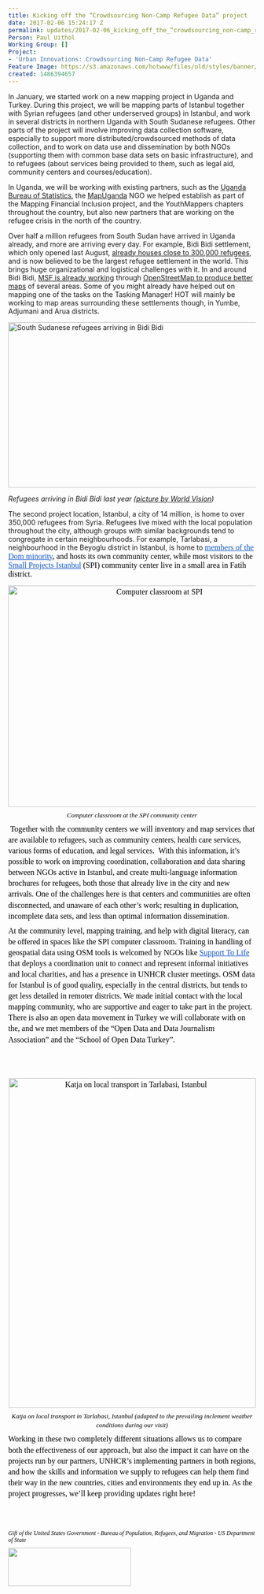 ```yaml
---
title: Kicking off the “Crowdsourcing Non-Camp Refugee Data” project
date: 2017-02-06 15:24:17 Z
permalink: updates/2017-02-06_kicking_off_the_“crowdsourcing_non-camp_refugee_data”_project
Person: Paul Uithol
Working Group: []
Project:
- 'Urban Innovations: Crowdsourcing Non-Camp Refugee Data'
Feature Image: https://s3.amazonaws.com/hotwww/files/old/styles/banner/public/2017-01_SSudan_Refugee_Mothers_Blog_760x428_3.jpg
created: 1486394657
---
```


<p><span>In January, we started work on a new mapping project in Uganda and Turkey. During this project, we will be mapping parts of Istanbul together with Syrian refugees (and other underserved groups) in Istanbul, and work in several districts in northern Uganda with South Sudanese refugees. Other parts of the project will involve improving data collection software, especially to support more distributed/crowdsourced methods of data collection, and to work on data use and dissemination by both NGOs (supporting them with common base data sets on basic infrastructure), and to refugees (about services being provided to them, such as legal aid, community centers and courses/education).</span></p><p><span>In Uganda, we will be working with existing partners, such as the </span><a href="http://www.ubos.org/"><span>Uganda Bureau of Statistics</span></a><span>, the </span><a href="http://mapuganda.org/"><span>MapUganda</span></a><span> NGO we helped establish as part of the </span><a style="text-decoration: none;" href="https://hotosm.org/projects/mapping_financial_inclusion_in_uganda"><span>Mapping Financial Inclusion project</span></a><span>, and the YouthMappers chapters throughout the country, but also new partners that are working on the refugee crisis in the north of the country.</span></p><p><span>Over half a million refugees from South Sudan have arrived in Uganda already, and more are arriving every day. For example, Bidi Bidi settlement, which only opened last August, </span><a href="https://www.theguardian.com/global-development/2017/jan/24/uganda-sprawling-haven-for-270000-of-south-sudans-refugees"><span>already houses close to 300,000 refugees</span></a><span>, and is now believed to be the largest refugee settlement in the world. This brings huge organizational and logistical challenges with it. In and around Bidi Bidi, </span><a href="http://www.msf.org/en/article/uganda-testimonies-bidi-bidi-refugee-camp"><span>MSF is already working</span></a><span> through </span><a href="http://cartong.org/news/mapping-bidibidi-camp-uganda-msf"><span>OpenStreetMap to produce better maps</span></a><span> of several areas. Some of you might already have helped out on mapping one of the tasks on the Tasking Manager! HOT will mainly be working to map areas surrounding these settlements though, in Yumbe, Adjumani and Arua districts.</span></p><p><span><img src="https://s3.amazonaws.com/hotwww/files/old/2017-01_SSudan_Refugee_Mothers_Blog_760x428_3_1.jpg" alt="South Sudanese refugees arriving in Bidi Bidi" style="width:598px;height:336px"></span></p><p style="font-style: italic;"><em>Refugees arriving in Bidi Bidi last year (<a href="http://www.worldvision.org.uk/news-and-views/blog/2016/august/challenges-refugee-mothers-ugandan-settlement/">picture by World Vision</a>)</em></p><p><span>The second project location, Istanbul, a city of 14 million, is home to over 350,000 refugees from Syria. Refugees live mixed with the local population throughout the city, although groups with similar backgrounds tend to congregate in certain neighbourhoods. For example, Tarlabasi, a neighbourhood in the Beyoglu district in Istanbul, is home to </span><a style="text-decoration: none;" href="https://www.theguardian.com/cities/2016/jun/02/syrias-gypsy-refugees-sanctuary-istanbul-turkey-ghetto-how-long-will-last"><span style="font-size: 12pt; font-family: Calibri; color: #1155cc; background-color: transparent; font-weight: 400; font-style: normal; font-variant: normal; text-decoration: underline; vertical-align: baseline;">members of the Dom minority</span></a><span style="font-size: 12pt; font-family: Calibri; color: #000000; background-color: transparent; font-weight: 400; font-style: normal; font-variant: normal; text-decoration: none; vertical-align: baseline;">, and hosts its own community center, while most visitors to the </span><a style="text-decoration: none;" href="https://www.smallprojectsistanbul.org/"><span style="font-size: 12pt; font-family: Calibri; color: #1155cc; background-color: transparent; font-weight: 400; font-style: normal; font-variant: normal; text-decoration: underline; vertical-align: baseline;">Small Projects Istanbul</span></a><span style="font-size: 12pt; font-family: Calibri; color: #000000; background-color: transparent; font-weight: 400; font-style: normal; font-variant: normal; text-decoration: none; vertical-align: baseline;"> (SPI) community center live in a small area in Fatih district.</span></p><p style="line-height: 1.38; margin-top: 0pt; margin-bottom: 6pt; text-align: center;" dir="ltr"><span style="font-size: 12pt; font-family: Calibri; color: #000000; background-color: transparent; font-weight: 400; font-style: normal; font-variant: normal; text-decoration: none; vertical-align: baseline;"> <img src="https://s3.amazonaws.com/hotwww/files/old/2017-01_pimgpsh_fullsize_distr_1.jpg" alt="Computer classroom at SPI" style="width:600px;height:450px"></span></p><p style="line-height: 1.38; margin-top: 0pt; margin-bottom: 6pt; text-align: center;" dir="ltr"><em><span style="font-size: 10pt; font-family: Calibri; color: #000000; background-color: transparent; font-style: italic; text-decoration: none; vertical-align: baseline;"><em>Computer classroom at the SPI community center</em></span></em></p><p style="line-height: 1.38; margin-top: 0pt; margin-bottom: 6pt;" dir="ltr">&nbsp;<span style="font-size: 12pt; font-family: Calibri; color: #000000; background-color: transparent; font-weight: 400; font-style: normal; font-variant: normal; text-decoration: none; vertical-align: baseline;">Together with the community centers we will inventory and map services that are available to refugees, such as community centers, health care services, various forms of education, and legal services. &nbsp;With this information, it’s possible to work on improving coordination, collaboration and data sharing between NGOs active in Istanbul, and create multi-language information brochures for refugees, both those that already live in the city and new arrivals. One of the challenges here is that centers and communities are often disconnected, and unaware of each other’s work; resulting in duplication, incomplete data sets, and less than optimal information dissemination.</span></p><p style="line-height: 1.38; margin-top: 0pt; margin-bottom: 6pt;" dir="ltr"><span style="font-size: 12pt; font-family: Calibri; color: #000000; background-color: transparent; font-weight: 400; font-style: normal; font-variant: normal; text-decoration: none; vertical-align: baseline;">At the community level, mapping training, and help with digital literacy, can be offered in spaces like the SPI computer classroom. Training in handling of geospatial data using OSM tools is welcomed by NGOs like </span><a style="text-decoration: none;" href="http://www.hayatadestek.org/en/"><span style="font-size: 12pt; font-family: Calibri; color: #1155cc; background-color: transparent; font-weight: 400; font-style: normal; font-variant: normal; text-decoration: underline; vertical-align: baseline;">Support To Life</span></a><span style="font-size: 12pt; font-family: Calibri; color: #000000; background-color: transparent; font-weight: 400; font-style: normal; font-variant: normal; text-decoration: none; vertical-align: baseline;"> that deploys a coordination unit to connect and represent informal initiatives and local charities, and has a presence in UNHCR cluster meetings. OSM data for Istanbul is of good quality, especially in the central districts, but tends to get less detailed in remoter districts. We made initial contact with the local mapping community, who are supportive and eager to take part in the project. There is also an open data movement in Turkey we will collaborate with on the, and we met members of the “Open Data and Data Journalism Association” and the “School of Open Data Turkey”.</span></p><p>&nbsp;</p><p style="line-height: 1.38; margin-top: 0pt; margin-bottom: 6pt; text-align: center;" dir="ltr"><span style="font-size: 12pt; font-family: Calibri; color: #000000; background-color: transparent; font-weight: 400; font-style: normal; font-variant: normal; text-decoration: none; vertical-align: baseline;">&nbsp; <img src="https://s3.amazonaws.com/hotwww/files/old/2017-01_IMG_20170110_162605_sm_0.jpg" alt="Katja on local transport in Tarlabasi, Istanbul" style="width:503px;height:670px"></span></p><p style="line-height: 1.38; margin-top: 0pt; margin-bottom: 6pt; text-align: center;" dir="ltr"><em><span style="font-size: 10pt; font-family: Calibri; color: #000000; background-color: transparent; font-style: italic; text-decoration: none; vertical-align: baseline;"><em>Katja on local transport in Tarlabasi, Istanbul (adapted to the prevailing inclement weather conditions during our visit)</em></span></em></p><p style="line-height: 1.38; margin-top: 0pt; margin-bottom: 6pt;" dir="ltr"><span style="font-size: 12pt; font-family: Calibri; color: #000000; background-color: transparent; font-weight: 400; font-style: normal; font-variant: normal; text-decoration: none; vertical-align: baseline;">Working in these two completely different situations allows us to compare both the effectiveness of our approach, but also the impact it can have on the projects run by our partners, UNHCR’s implementing partners in both regions, and how the skills and information we supply to refugees can help them find their way in the new countries, cities and environments they end up in. As the project progresses, we’ll keep providing updates right here!</span></p><p><br><br></p><p style="line-height: 1.2; margin-top: 0pt; margin-bottom: 6pt;" dir="ltr"><span style="font-size: 9pt; font-family: Calibri; color: #000000; background-color: transparent; font-weight: 400; font-style: italic; font-variant: normal; text-decoration: none; vertical-align: baseline;"><em>Gift of the United States Government - Bureau of Population, Refugees, and Migration - US Department of State</em></span></p><p style="line-height: 1.2; margin-top: 0pt; margin-bottom: 6pt;" dir="ltr"><span style="font-size: 12pt; font-family: Calibri; color: #000000; background-color: transparent; font-weight: 400; font-style: normal; font-variant: normal; text-decoration: none; vertical-align: baseline;"><img src="https://s3.amazonaws.com/hotwww/files/old/US-Flag%2BDoS_0.jpg" alt="" style="width:250px;height:78px"></span></p><p style="line-height: 1.2; margin-top: 0pt; margin-bottom: 6pt;" dir="ltr">&nbsp;</p>
